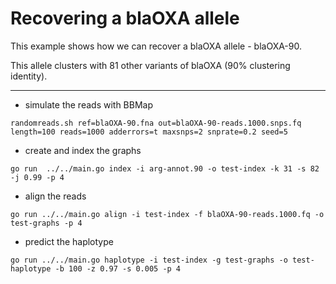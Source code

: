 # Recovering a blaOXA allele

This example shows how we can recover a blaOXA allele - blaOXA-90.

This allele clusters with 81 other variants of blaOXA (90% clustering identity).

***

* simulate the reads with BBMap

```
randomreads.sh ref=blaOXA-90.fna out=blaOXA-90-reads.1000.snps.fq length=100 reads=1000 adderrors=t maxsnps=2 snprate=0.2 seed=5
```

* create and index the graphs

```
go run  ../../main.go index -i arg-annot.90 -o test-index -k 31 -s 82 -j 0.99 -p 4
```

* align the reads

```
go run ../../main.go align -i test-index -f blaOXA-90-reads.1000.fq -o test-graphs -p 4
```

* predict the haplotype

```
go run ../../main.go haplotype -i test-index -g test-graphs -o test-haplotype -b 100 -z 0.97 -s 0.005 -p 4
```
